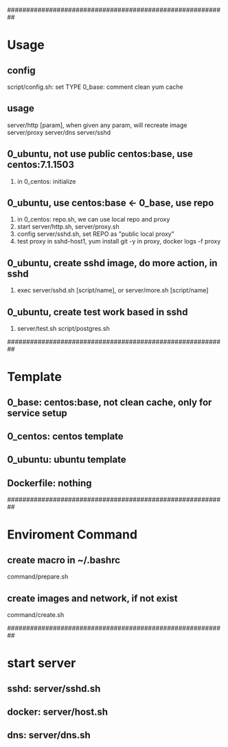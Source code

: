 
##########################################################
# Usage
## config
script/config.sh: set TYPE
0_base: comment clean yum cache

## usage 
server/http [param], when given any param, will recreate image
server/proxy
server/dns
server/sshd

## 0_ubuntu, not use public centos:base, use centos:7.1.1503
1. in 0_centos:     initialize

## 0_ubuntu, use centos:base <- 0_base, use repo
1. in 0_centos: 	repo.sh, we can use local repo and proxy
2. start server/http.sh, server/proxy.sh
3. config server/sshd.sh, set REPO as "public local proxy"
4. test proxy
   in sshd-host1, yum install git -y
   in proxy, docker logs -f proxy

## 0_ubuntu, create sshd image, do more action, in sshd
1. exec server/sshd.sh [script/name], or server/more.sh [script/name]

## 0_ubuntu, create test work based in sshd
1. server/test.sh script/postgres.sh

##########################################################
# Template
## 0_base: centos:base, not clean cache, only for service setup
## 0_centos: centos template
## 0_ubuntu: ubuntu template 
## Dockerfile: nothing

##########################################################
# Enviroment Command
## create macro in ~/.bashrc
command/prepare.sh  

## create images and network, if not exist
command/create.sh  

##########################################################
# start server

## sshd:   server/sshd.sh  

## docker: server/host.sh  

## dns:    server/dns.sh
